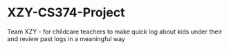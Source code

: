 # XZY-CS374-Project
Team XZY - for childcare teachers to make quick log about kids under their and review past logs in a meaningful way

